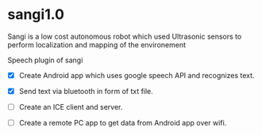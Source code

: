 sangi1.0
========

Sangi is a low cost autonomous robot which used Ultrasonic sensors to perform localization and mapping of the environement

Speech plugin of sangi

- [x] Create Android app which uses google speech API and recognizes text.

- [x] Send text via bluetooth in form of txt file.

- [ ] Create an ICE client and server.

- [ ] Create a remote PC app to get data from Android app over wifi.
